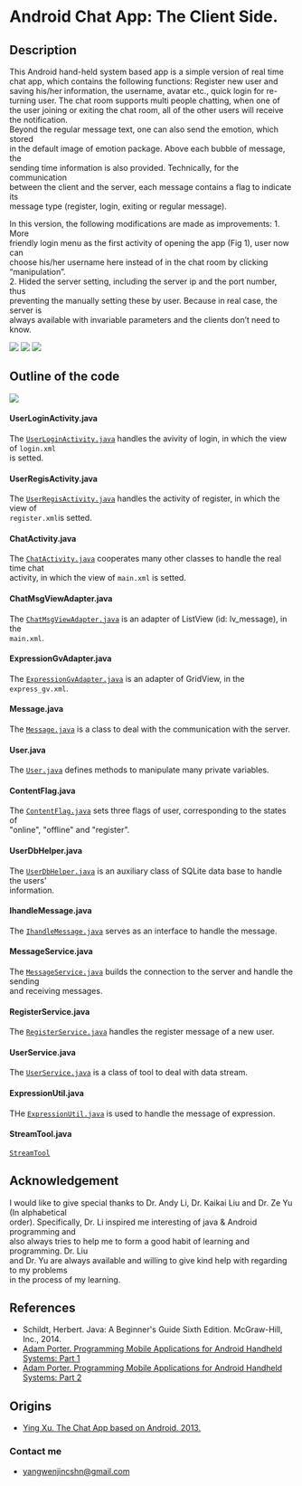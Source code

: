 # Android Chat App: The Client Side.

## Description
This Android hand-held system based app is a simple version of real time  
chat app, which contains the following functions: Register new user and  
saving his/her information, the username, avatar etc., quick login for re-  
turning user. The chat room supports multi people chatting, when one of  
the user joining or exiting the chat room, all of the other users will receive  
the notification.   
Beyond the regular message text, one can also send the emotion, which stored  
in the default image of emotion package. Above each bubble of message, the  
sending time information is also provided. Technically, for the communication  
between the client and the server, each message contains a flag to indicate its  
message type (register, login, exiting or regular message).  

In this version, the following modifications are made as improvements: 1. More   
friendly login menu as the first activity of opening the app (Fig 1), user now can  
choose his/her username here instead of in the chat room by clicking “manipulation”.  
2. Hided the server setting, including the server ip and the port number, thus  
preventing the manually setting these by user. Because in real case, the server is  
always available with invariable parameters and the clients don’t need to know.

![](https://raw.githubusercontent.com/insogin/AppChatRoom_6.3/HEAD/screenshot1/login.jpg)
![](https://raw.githubusercontent.com/insogin/AppChatRoom_6.3/HEAD/screenshot1/register.jpg)
![](https://raw.githubusercontent.com/insogin/AppChatRoom_6.3/HEAD/screenshot1/chat.jpg)


## Outline of the code

![](https://raw.githubusercontent.com/insogin/AppChatRoom_6.3/HEAD/screenshot1/Activity.jpg)

#### UserLoginActivity.java
The [`UserLoginActivity.java`](https://github.com/insogin/AppChatRoom6.3/blob/master/src/com/wenjin/chatroom/UserLoginActivity.java) handles the avivity of login, in which the view of `login.xml`  
is setted.

#### UserRegisActivity.java
The [`UserRegisActivity.java`](https://github.com/insogin/AppChatRoom6.3/blob/master/src/com/wenjin/chatroom/UserRegisActivity.java) handles the activity of register, in which the view of  
`register.xml`is setted.

#### ChatActivity.java
The [`ChatActivity.java`](https://github.com/insogin/AppChatRoom6.3/blob/master/src/com/wenjin/chatroom/ChatActivity.java) cooperates many other classes to handle the real time chat  
activity, in which the view of `main.xml` is setted.

#### ChatMsgViewAdapter.java
The [`ChatMsgViewAdapter.java`](https://github.com/insogin/AppChatRoom6.3/blob/master/src/com/wenjin/adapter/ChatMsgViewAdapter.java) is an adapter of ListView (id: lv_message), in the  
`main.xml`.

#### ExpressionGvAdapter.java
The [`ExpressionGvAdapter.java`](https://github.com/insogin/AppChatRoom6.3/blob/master/src/com/wenjin/adapter/ExpressionGvAdapter.java) is an adapter of GridView, in the `express_gv.xml`.

#### Message.java
The [`Message.java`](https://github.com/insogin/AppChatRoom6.3/blob/master/src/com/wenjin/bean/Message.java) is a class to deal with the communication with the server.

#### User.java
The [`User.java`](https://github.com/insogin/AppChatRoom6.3/blob/master/src/com/wenjin/bean/User.java) defines methods to manipulate many private variables.

#### ContentFlag.java
The [`ContentFlag.java`](https://github.com/insogin/AppChatRoom6.3/blob/master/src/com/wenjin/constant/ContentFlag.java) sets three flags of user, corresponding to the states of  
"online", "offline" and "register".

#### UserDbHelper.java
The [`UserDbHelper.java`](https://github.com/insogin/AppChatRoom6.3/blob/master/src/com/wenjin/db/UserDbHelper.java) is an auxiliary class of SQLite data base to handle the users'  
information.

#### IhandleMessage.java
The [`IhandleMessage.java`](https://github.com/insogin/AppChatRoom6.3/blob/master/src/com/wenjin/impl/IhandleMessge.java) serves as an interface to handle the message.

#### MessageService.java
The [`MessageService.java`](https://github.com/insogin/AppChatRoom6.3/blob/master/src/com/wenjin/service/MessageService.java) builds the connection to the server and handle the sending  
and receiving messages.

#### RegisterService.java
The [`RegisterService.java`](https://github.com/insogin/AppChatRoom6.3/blob/master/src/com/wenjin/service/RegisterService.java) handles the register message of a new user.

#### UserService.java
The [`UserService.java`](https://github.com/insogin/AppChatRoom6.3/blob/master/src/com/wenjin/service/UserService.java) is a class of tool to deal with data stream.

#### ExpressionUtil.java
THe [`ExpressionUtil.java`](https://github.com/insogin/AppChatRoom6.3/blob/master/src/com/wenjin/tool/ExpressionUtil.java) is used to handle the message of expression.

#### StreamTool.java
[`StreamTool`](https://github.com/insogin/AppChatRoom6.3/blob/master/src/com/wenjin/tool/StreamTool.java)



## Acknowledgement
I would like to give special thanks to Dr. Andy Li, Dr. Kaikai Liu and Dr. Ze Yu (In alphabetical  
order). Specifically, Dr. Li inspired me  interesting of java & Android programming and  
also always tries to help me to form a good habit of learning and programming. Dr. Liu  
and Dr. Yu are always available and willing to give kind help with regarding to my problems  
in the process of my learning.

## References
* Schildt, Herbert. Java: A Beginner's Guide Sixth Edition. McGraw-Hill, Inc., 2014.
* [Adam Porter. Programming Mobile Applications for Android Handheld Systems: Part 1](https://class.coursera.org/androidpart1-004)
* [Adam Porter. Programming Mobile Applications for Android Handheld Systems: Part 2](https://class.coursera.org/androidpart2-003)


## Origins
* [Ying Xu. The Chat App based on Android. 2013.](http://download.csdn.net/detail/jiangliloveyou/6457969)

### Contact me
* yangwenjincshn@gmail.com



